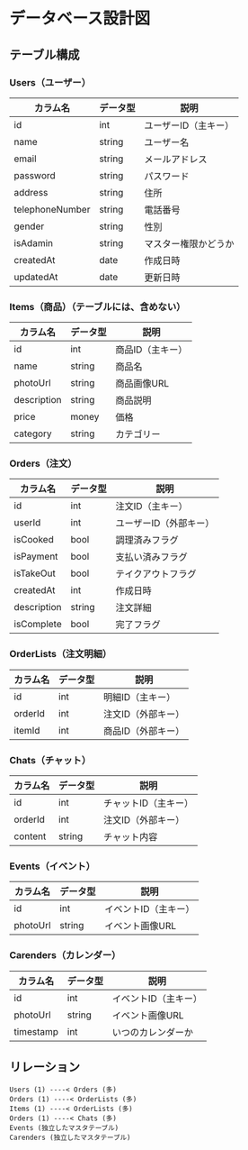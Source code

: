 # データベース設計図

## テーブル構成

### Users（ユーザー）
| カラム名 | データ型 | 説明 |
|----------|----------|------|
| id | int | ユーザーID（主キー） |
| name | string | ユーザー名 |
| email | string | メールアドレス |
| password | string | パスワード |
| address | string | 住所 |
| telephoneNumber | string | 電話番号 |
| gender | string | 性別 |
| isAdamin | string | マスター権限かどうか |
| createdAt | date | 作成日時 |
| updatedAt | date | 更新日時 |

### Items（商品）（テーブルには、含めない）
| カラム名 | データ型 | 説明 |
|----------|----------|------|
| id | int | 商品ID（主キー） |
| name | string | 商品名 |
| photoUrl | string | 商品画像URL |
| description | string | 商品説明 |
| price | money | 価格 |
| category | string | カテゴリー |

### Orders（注文）
| カラム名 | データ型 | 説明 |
|----------|----------|------|
| id | int | 注文ID（主キー） |
| userId | int | ユーザーID（外部キー） |
| isCooked | bool | 調理済みフラグ |
| isPayment | bool | 支払い済みフラグ |
| isTakeOut | bool | テイクアウトフラグ |
| createdAt | int | 作成日時 |
| description | string | 注文詳細 |
| isComplete | bool | 完了フラグ |

### OrderLists（注文明細）
| カラム名 | データ型 | 説明 |
|----------|----------|------|
| id | int | 明細ID（主キー） |
| orderId | int | 注文ID（外部キー） |
| itemId | int | 商品ID（外部キー） |

### Chats（チャット）
| カラム名 | データ型 | 説明 |
|----------|----------|------|
| id | int | チャットID（主キー） |
| orderId | int | 注文ID（外部キー） |
| content | string | チャット内容 |

### Events（イベント）
| カラム名 | データ型 | 説明 |
|----------|----------|------|
| id | int | イベントID（主キー） |
| photoUrl | string | イベント画像URL |

### Carenders（カレンダー）
| カラム名 | データ型 | 説明 |
|----------|----------|------|
| id | int | イベントID（主キー） |
| photoUrl | string | イベント画像URL |
| timestamp | int | いつのカレンダーか |

## リレーション

```
Users (1) ----< Orders (多)
Orders (1) ----< OrderLists (多)
Items (1) ----< OrderLists (多)
Orders (1) ----< Chats (多)
Events (独立したマスタテーブル)
Carenders (独立したマスタテーブル)
```
